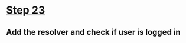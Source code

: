 # [Step 23](https://github.com/kamilkisiela/GitHunt-Lite-API/tree/step23)

## Add the resolver and check if user is logged in

